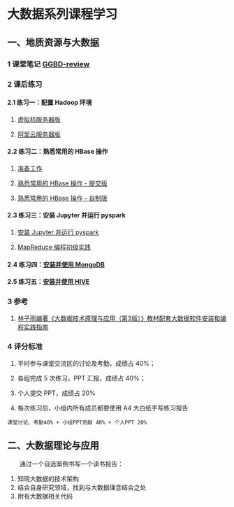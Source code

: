 # 大数据系列课程学习



## 一、地质资源与大数据

### 1 课堂笔记 [GGBD-review](./GGBD/GGBD-review.md)

### 2 课后练习

#### 2.1 练习一：配置 Hadoop 环境

1. [虚拟机服务器版](./GGBD/practice/practice01-vm.md)

2. [阿里云服务器版](./GGBD/practice/practice01-aliyun.md)

#### 2.2 练习二：熟悉常用的 HBase 操作

1. [准备工作](./GGBD/practice/practice02-1.md)

2. [熟悉常用的 HBase 操作 - 提交版](./GGBD/practice/practice02-2.md)

3. [熟悉常用的 HBase 操作 - 自制版](./GGBD/practice/practice02-3.md)

#### 2.3 练习三：安装 Jupyter 并运行 pyspark

1. [安装 Jupyter 并运行 pyspark](./GGBD/practice/practice03-1.md)

2. [MapReduce 编程初级实践](./GGBD/practice/practice03-2.md)

#### 2.4 练习四：[安装并使用 MongoDB](./GGBD/practice/practice04.md)

#### 2.5 练习五：[安装并使用 HIVE](./GGBD/practice/practice05.md)



### 3 参考

1. [林子雨编著《大数据技术原理与应用（第3版）》教材配套大数据软件安装和编程实践指南](https://dblab.xmu.edu.cn/post/13741/)



### 4 评分标准

1. 平时参与课堂交流区的讨论及考勤，成绩占 40%；

2. 各组完成 5 次练习，PPT 汇报，成绩占 40%；

3. 个人提交 PPT，成绩占 20%

4. 每次练习后，小组内所有成员都要使用 A4 大白纸手写练习报告

```
课堂讨论、考勤40% + 小组PPT贡献 40% + 个人PPT 20%
```



## 二、大数据理论与应用

&emsp;&emsp;通过一个自选案例书写一个读书报告：

1. 知晓大数据的技术架构
2. 结合自身研究领域，找到与大数据理念结合之处
3. 附有大数据相关代码

